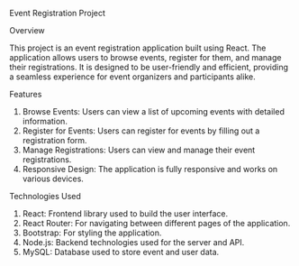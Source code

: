 Event Registration Project

Overview

This project is an event registration application built using React. The application allows users to browse events, register for them, and manage their registrations. It is designed to be user-friendly and efficient, providing a seamless experience for event organizers and participants alike.

Features
1. Browse Events: Users can view a list of upcoming events with detailed information.
2. Register for Events: Users can register for events by filling out a registration form.
3. Manage Registrations: Users can view and manage their event registrations.
4. Responsive Design: The application is fully responsive and works on various devices.

Technologies Used
1. React: Frontend library used to build the user interface.
2. React Router: For navigating between different pages of the application.
3. Bootstrap: For styling the application.
4. Node.js: Backend technologies used for the server and API.
5. MySQL: Database used to store event and user data.
